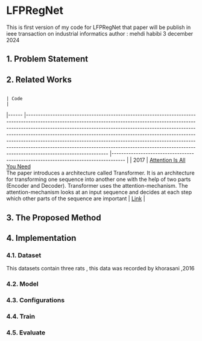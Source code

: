 # LFPRegNet 
This is first version of my code for LFPRegNet that paper will be publish in ieee transaction on industrial informatics 
author : mehdi habibi 
 3 december 2024 

## 1. Problem Statement

## 2. Related Works
                                                                                     	| Code                                                                              	|
|------	|----------------------------------------------------------------------------------------------------------------------------------------------------------------------------------------------------------------------------------------------------------------------------------------------------------------------------------------------------------------------------------------------------------------------------------------------------------------------------------------------------------------------	|-----------------------------------------------------------------------------------	|
| 2017 	| [Attention Is All You Need](https://arxiv.org/abs/1706.03762v7)<br>The paper introduces a architecture called Transformer. It is an architecture for transforming one sequence into another one with the help of two parts (Encoder and Decoder). Transformer uses the attention-mechanism. The attention-mechanism looks at an input sequence and decides at each step which other parts of the sequence are important                                                                                       	| [Link](https://github.com/huggingface/transformers)                               	|


## 3. The Proposed Method
   
## 4. Implementation
   
### 4.1. Dataset
This datasets contain three rats , this data was recorded by khorasani ,2016

### 4.2. Model
### 4.3. Configurations
### 4.4. Train
### 4.5. Evaluate
   

